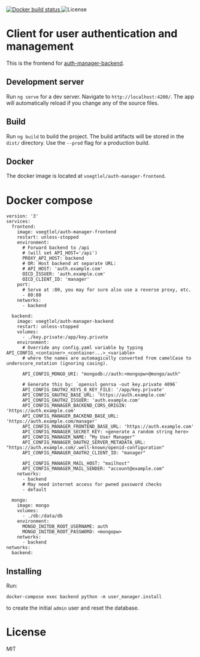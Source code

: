 <a href="https://cloud.docker.com/repository/docker/voegtlel/auth-manager-frontend/builds">
  <img src="https://img.shields.io/docker/cloud/build/voegtlel/auth-manager-frontend.svg" alt="Docker build status" />
</a>
<img src="https://img.shields.io/github/license/voegtlel/auth-manager-frontend.svg" alt="License" />

# Client for user authentication and management

This is the frontend for [auth-manager-backend](https://github.com/voegtlel/auth-manager-backend).

## Development server

Run `ng serve` for a dev server. Navigate to `http://localhost:4200/`. The app will automatically reload if you change any of the source files.

## Build

Run `ng build` to build the project. The build artifacts will be stored in the `dist/` directory. Use the `--prod` flag for a production build.

## Docker

The docker image is located at `voegtlel/auth-manager-frontend`.

# Docker compose

```
version: '3'
services:
  frontend:
    image: voegtlel/auth-manager-frontend
    restart: unless-stopped
    environment:
      # Forward backend to /api
      # (will set API_HOST='/api')
      PROXY_API_HOST: backend
      # OR: Host backend at separate URL:
      # API_HOST: 'auth.example.com'
      OICD_ISSUER: 'auth.example.com'
      OICD_CLIENT_ID: 'manager'
    port:
      # Serve at :80, you may for sure also use a reverse proxy, etc.
      - 80:80
    networks:
      - backend

  backend:
    image: voegtlel/auth-manager-backend
    restart: unless-stopped
    volumes:
      - ./key.private:/app/key.private
    environment:
      # Override any config.yaml variable by typing API_CONFIG_<container>_<container...>_<variable>
      # where the names are automagically converted from camelCase to underscore_notation (ignoring casing).

      API_CONFIG_MONGO_URI: "mongodb://auth:<mongopw>@mongo/auth"

      # Generate this by: `openssl genrsa -out key.private 4096`
      API_CONFIG_OAUTH2_KEYS_0_KEY_FILE: '/app/key.private'
      API_CONFIG_OAUTH2_BASE_URL: 'https://auth.example.com'
      API_CONFIG_OAUTH2_ISSUER: 'auth.example.com'
      API_CONFIG_MANAGER_BACKEND_CORS_ORIGIN: 'https://auth.example.com'
      API_CONFIG_MANAGER_BACKEND_BASE_URL: 'https://auth.example.com/manager'
      API_CONFIG_MANAGER_FRONTEND_BASE_URL: 'https://auth.example.com'
      API_CONFIG_MANAGER_SECRET_KEY: <generate a random string here>
      API_CONFIG_MANAGER_NAME: "My User Manager"
      API_CONFIG_MANAGER_OAUTH2_SERVER_METADATA_URL: "https://auth.example.com/.well-known/openid-configuration"
      API_CONFIG_MANAGER_OAUTH2_CLIENT_ID: "manager"

      API_CONFIG_MANAGER_MAIL_HOST: "mailhost"
      API_CONFIG_MANAGER_MAIL_SENDER: "account@example.com"
    networks:
      - backend
      # May need internet access for pwned password checks
      - default

  mongo:
    image: mongo
    volumes:
      - ./db:/data/db
    environment:
      MONGO_INITDB_ROOT_USERNAME: auth
      MONGO_INITDB_ROOT_PASSWORD: <mongopw>
    networks:
      - backend
networks:
  backend:
```

## Installing

Run:

```
docker-compose exec backend python -m user_manager.install
```

to create the initial `admin` user and reset the database.

# License

MIT

